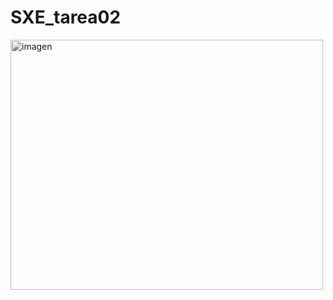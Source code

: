 # SXE_tarea02
<img width="500" height="400" alt="imagen" src="https://github.com/user-attachments/assets/99c7f0c8-afe6-43b3-b298-3c359522df3f" />
